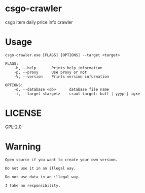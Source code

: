 # csgo-crawler
csgo item daily price info crawler

# Usage
    csgo-crawler.exe [FLAGS] [OPTIONS] --target <target>

    FLAGS:
        -h, --help       Prints help information
        -p, --proxy      Use proxy or not
        -V, --version    Prints version information

    OPTIONS:
        -d, --database <db>      database file name
        -t, --target <target>    crawl target: buff | yyyp | igxe

# LICENSE
GPL-2.0

# Warning
    Open source if you want to create your own version.

    Do not use it in an illegal way.

    Do not use data in an illegal way.

    I take no responsibility.